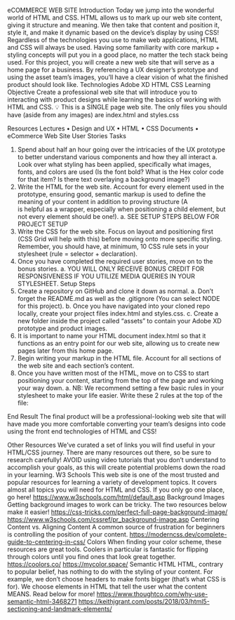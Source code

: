 eCOMMERCE WEB SITE
Introduction
Today we jump into the wonderful world of HTML and CSS. HTML allows us to mark up our web site content, giving it structure and meaning. We then take that content and position it, style it, and make it dynamic based on the device’s display by using CSS!
Regardless of the technologies you use to make web applications, HTML and CSS will always be used. Having some familiarity with core markup + styling concepts will put you in a good place, no matter the tech stack being used.
For this project, you will create a new web site that will serve as a home page for a business. By referencing a UX designer’s prototype and using the asset team’s images, you’ll have a clear vision of what the finished product should look like.
Technologies
Adobe XD
HTML
CSS
Learning Objective
Create a professional web site that will introduce you to interacting with product designs while learning the basics of working with HTML and CSS.
💡 This is a SINGLE page web site. The only files you should have (aside from any images) are index.html and styles.css

Resources
Lectures
•	Design and UX
•	HTML
•	CSS
Documents
•	eCommerce Web Site User Stories
Tasks
1.	Spend about half an hour going over the intricacies of the UX prototype to better understand various components and how they all interact
a.	Look over what styling has been applied, specifically what images, fonts, and colors are used (Is the font bold? What is the Hex color code for that item? Is there text overlaying a background image?)
2.	Write the HTML for the web site. Account for every element used in the prototype, ensuring good, semantic markup is used to define the meaning of your content in addition to proving structure (A <div> is helpful as a wrapper, especially when positioning a child element, but not every element should be one!).
a.	SEE SETUP STEPS BELOW FOR PROJECT SETUP
3.	Write the CSS for the web site. Focus on layout and positioning first (CSS Grid will help with this) before moving onto more specific styling. Remember, you should have, at minimum, 10 CSS rule sets in your stylesheet (rule = selector + declaration).
4.	Once you have completed the required user stories, move on to the bonus stories. 
a.	YOU WILL ONLY RECEIVE BONUS CREDIT FOR RESPONSIVENESS IF YOU UTILIZE MEDIA QUERIES IN YOUR STYLESHEET.
Setup Steps
1.	Create a repository on GitHub and clone it down as normal.
a.	Don’t forget the README.md as well as the .gitignore (You can select NODE for this project).
b.	Once you have navigated into your cloned repo locally, create your project files index.html and styles.css.
c.	Create a new folder inside the project called “assets” to contain your Adobe XD prototype and product images.
2.	It is important to name your HTML document index.html so that it functions as an entry point for our web site, allowing us to create new pages later from this home page.
3.	Begin writing your markup in the HTML file. Account for all sections of the web site and each section’s content.
4.	Once you have written most of the HTML, move on to CSS to start positioning your content, starting from the top of the page and working your way down.
a.	NB: We recommend setting a few basic rules in your stylesheet to make your life easier. Write these 2 rules at the top of the file:
 

End Result
The final product will be a professional-looking web site that will have made you more comfortable converting your team’s designs into code using the front end technologies of HTML and CSS!

Other Resources 
We’ve curated a set of links you will find useful in your HTML/CSS journey. There are many resources out there, so be sure to research carefully! AVOID using video tutorials that you don’t understand to accomplish your goals, as this will create potential problems down the road in your learning.
W3 Schools
This web site is one of the most trusted and popular resources for learning a variety of development topics. It covers almost all topics you will need for HTML and CSS. If you only go one place, go here!
https://www.w3schools.com/html/default.asp
Background Images
Getting background images to work can be tricky. The two resources below make it easier!
https://css-tricks.com/perfect-full-page-background-image/
https://www.w3schools.com/cssref/pr_background-image.asp
Centering Content vs. Aligning Content
A common source of frustration for beginners is controlling the position of your content.
https://moderncss.dev/complete-guide-to-centering-in-css/
Colors
When finding your color scheme, these resources are great tools. Coolers in particular is fantastic for flipping through colors until you find ones that look great together.
https://coolors.co/
https://mycolor.space/
Semantic HTML
HTML, contrary to popular belief, has nothing to do with the styling of your content. For example, we don’t choose headers to make fonts bigger (that’s what CSS is for). We choose elements in HTML that tell the user what the content MEANS. Read below for more!
https://www.thoughtco.com/why-use-semantic-html-3468271
https://keithjgrant.com/posts/2018/03/html5-sectioning-and-landmark-elements/

